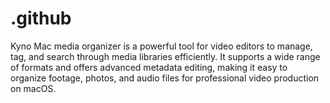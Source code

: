 # .github
Kyno Mac media organizer is a powerful tool for video editors to manage, tag, and search through media libraries efficiently. It supports a wide range of formats and offers advanced metadata editing, making it easy to organize footage, photos, and audio files for professional video production on macOS.
